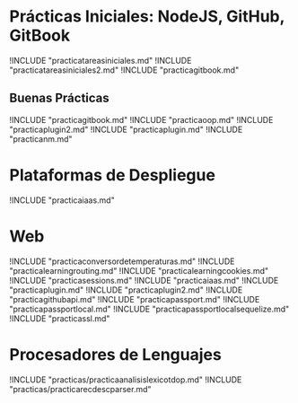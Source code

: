 # Prácticas Iniciales: NodeJS, GitHub, GitBook
!INCLUDE "practicatareasiniciales.md"
!INCLUDE "practicatareasiniciales2.md"
!INCLUDE "practicagitbook.md"

## Buenas Prácticas
!INCLUDE "practicagitbook.md"
!INCLUDE "practicaoop.md"
!INCLUDE "practicaplugin2.md"
!INCLUDE "practicaplugin.md"
!INCLUDE "practicanm.md"

# Plataformas de Despliegue
!INCLUDE "practicaiaas.md"

# Web

!INCLUDE "practicaconversordetemperaturas.md"
!INCLUDE "practicalearningrouting.md"
!INCLUDE "practicalearningcookies.md"
!INCLUDE "practicasessions.md"
!INCLUDE "practicaiaas.md"
!INCLUDE "practicaplugin.md"
!INCLUDE "practicaplugin2.md"
!INCLUDE "practicagithubapi.md"
!INCLUDE "practicapassport.md"
!INCLUDE "practicapassportlocal.md"
!INCLUDE "practicapassportlocalsequelize.md"
!INCLUDE "practicassl.md"


# Procesadores de Lenguajes

!INCLUDE "practicas/practicaanalisislexicotdop.md"
!INCLUDE "practicas/practicarecdescparser.md"
